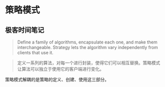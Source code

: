 # 策略模式

## 极客时间笔记

>Define a family of algorithms, encapsulate each one, and make them interchangeable. Strategy lets the algorithm vary independently from clients that use it.

>定义一系列的算法，对每一个进行封装，使得它们可以相互替换。策略模式让算法可以独立于使用它的客户端进行变化。

策略模式解耦的是策略的定义、创建、使用这三部分。

